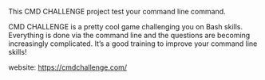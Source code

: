 This CMD CHALLENGE project test your command line command.

CMD CHALLENGE is a pretty cool game challenging you on Bash skills. Everything is done via the command line and the questions are becoming increasingly complicated. It’s a good training to improve your command line skills!

website: https://cmdchallenge.com/
